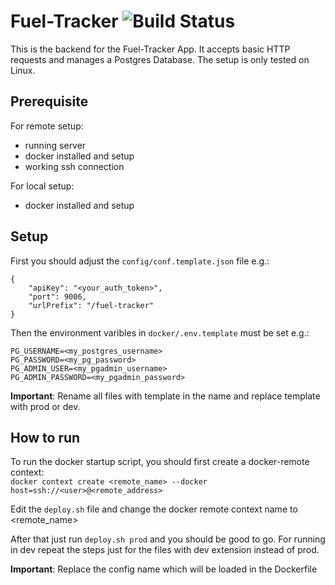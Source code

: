 # Fuel-Tracker ![Build Status](https://github.com/roland-burke/fuel-tracker/actions/workflows/simple-workflow.yml/badge.svg)
This is the backend for the Fuel-Tracker App. It accepts basic HTTP requests and manages a Postgres Database. The setup is only tested on Linux.
## Prerequisite
For remote setup:
* running server
* docker installed and setup
* working ssh connection

For local setup:
* docker installed and setup
## Setup
First you should adjust the `config/conf.template.json` file e.g.:
```
{
    "apiKey": "<your_auth_token>",
    "port": 9006,
    "urlPrefix": "/fuel-tracker"
}
```

Then the environment varibles in `docker/.env.template` must be set e.g.:
```
PG_USERNAME=<my_postgres_username>
PG_PASSWORD=<my_pg_password>
PG_ADMIN_USER=<my_pgadmin_username>
PG_ADMIN_PASSWORD=<my_pgadmin_password>
```
**Important**: Rename all files with template in the name and replace template with prod or dev.

## How to run
To run the docker startup script, you should first create a docker-remote context:<br>
`docker context create <remote_name> ‐‐docker host=ssh://<user>@<remote_address>`

Edit the `deploy.sh` file and change the docker remote context name to <remote_name>

After that just run `deploy.sh prod` and you should be good to go.
For running in dev repeat the steps just for the files with dev extension instead of prod.

**Important**: Replace the config name which will be loaded in the Dockerfile
